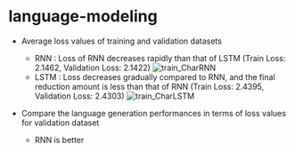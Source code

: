 # language-modeling
- Average loss values of training and validation datasets 
  - RNN : Loss of RNN decreases rapidly than that of LSTM (Train Loss: 2.1462, Validation Loss: 2.1422)
![train_CharRNN](https://github.com/jiwwnn/language-modeling/assets/134251617/28661317-a7b6-4919-bcb5-e3dc38034128)
  - LSTM : Loss decreases gradually compared to RNN, and the final reduction amount is less than that of RNN (Train Loss: 2.4395, Validation Loss: 2.4303)
![train_CharLSTM](https://github.com/jiwwnn/language-modeling/assets/134251617/0f14555f-5d01-4d09-8a51-c120e0ad11dd)

- Compare the language generation performances in terms of loss values for validation dataset
  - RNN is better 
